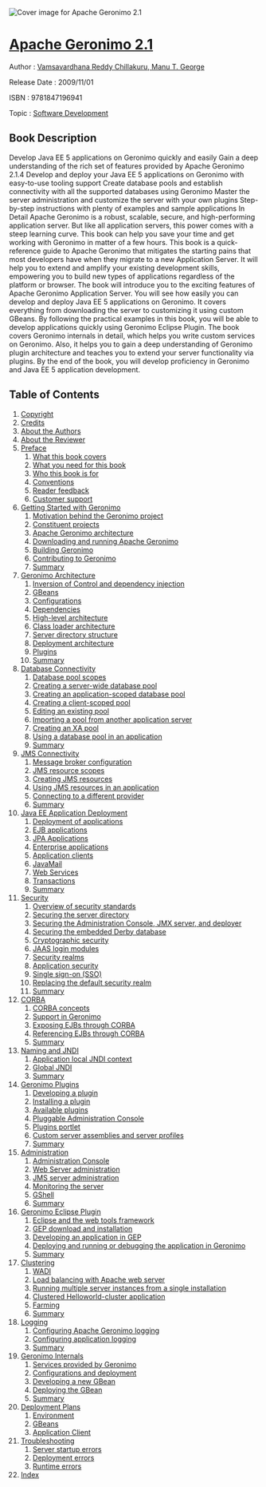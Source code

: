 ![Cover image for Apache Geronimo 2.1](https://imgdetail.ebookreading.net/cover/cover/software_development/EB9781847196941.jpg)

[Apache Geronimo 2.1](https://ebookreading.net/view/book/Apache+Geronimo+2.1-EB9781847196941_1.html "Apache Geronimo 2.1")
====================================================================================================================

Author : [Vamsavardhana Reddy Chillakuru](https://ebookreading.net/search/author/Vamsavardhana+Reddy+Chillakuru),[ Manu T. George](https://ebookreading.net/search/author/+Manu+T.+George)

Release Date : 2009/11/01

ISBN : 9781847196941

Topic : [Software Development](https://ebookreading.net/search/category/software-development)

Book Description
-----------------

Develop Java EE 5 applications on Geronimo quickly and easily 
Gain a deep understanding of the rich set of features provided by Apache Geronimo 2.1.4
Develop and deploy your Java EE 5 applications on Geronimo with easy-to-use tooling support
Create database pools and establish connectivity with all the supported databases using Geronimo
Master the server administration and customize the server with your own plugins
Step-by-step instructions with plenty of examples and sample applications
In Detail
Apache Geronimo is a robust, scalable, secure, and high-performing application server. But like all application servers, this power comes with a steep learning curve. This book can help you save your time and get working with Geronimo in matter of a few hours.
 This book is a quick-reference guide to Apache Geronimo that mitigates the starting pains that most developers have when they migrate to a new Application Server. It will help you to extend and amplify your existing development skills, empowering you to build new types of applications regardless of the platform or browser. 
 The book will introduce you to the exciting features of Apache Geronimo Application Server. You will see how easily you can develop and deploy Java EE 5 applications on Geronimo. It covers everything from downloading the server to customizing it using custom GBeans. By following the practical examples in this book, you will be able to develop applications quickly using Geronimo Eclipse Plugin. 
 The book covers Geronimo internals in detail, which helps you write custom services on Geronimo. Also, it helps you to gain a deep understanding of Geronimo plugin architecture and teaches you to extend your server functionality via plugins. By the end of the book, you will develop proficiency in Geronimo and Java EE 5 application development.
              
Table of Contents
-----------------

1. [Copyright](https://ebookreading.net/view/book/Apache+Geronimo+2.1-EB9781847196941_1.html)
1. [Credits](https://ebookreading.net/view/book/Apache+Geronimo+2.1-EB9781847196941_2.html)
1. [About the Authors](https://ebookreading.net/view/book/Apache+Geronimo+2.1-EB9781847196941_3.html)
1. [About the Reviewer](https://ebookreading.net/view/book/Apache+Geronimo+2.1-EB9781847196941_4.html)
1. [Preface](https://ebookreading.net/view/book/Apache+Geronimo+2.1-EB9781847196941_5.html)
    1. [What this book covers](https://ebookreading.net/view/book/Apache+Geronimo+2.1-EB9781847196941_6.html)
    1. [What you need for this book](https://ebookreading.net/view/book/Apache+Geronimo+2.1-EB9781847196941_7.html)
    1. [Who this book is for](https://ebookreading.net/view/book/Apache+Geronimo+2.1-EB9781847196941_8.html)
    1. [Conventions](https://ebookreading.net/view/book/Apache+Geronimo+2.1-EB9781847196941_9.html)
    1. [Reader feedback](https://ebookreading.net/view/book/Apache+Geronimo+2.1-EB9781847196941_10.html)
    1. [Customer support](https://ebookreading.net/view/book/Apache+Geronimo+2.1-EB9781847196941_11.html)
1. [Getting Started with Geronimo](https://ebookreading.net/view/book/Apache+Geronimo+2.1-EB9781847196941_12.html)
    1. [Motivation behind the Geronimo project](https://ebookreading.net/view/book/Apache+Geronimo+2.1-EB9781847196941_13.html)
    1. [Constituent projects](https://ebookreading.net/view/book/Apache+Geronimo+2.1-EB9781847196941_14.html)
    1. [Apache Geronimo architecture](https://ebookreading.net/view/book/Apache+Geronimo+2.1-EB9781847196941_15.html)
    1. [Downloading and running Apache Geronimo](https://ebookreading.net/view/book/Apache+Geronimo+2.1-EB9781847196941_16.html)
    1. [Building Geronimo](https://ebookreading.net/view/book/Apache+Geronimo+2.1-EB9781847196941_17.html)
    1. [Contributing to Geronimo](https://ebookreading.net/view/book/Apache+Geronimo+2.1-EB9781847196941_18.html)
    1. [Summary](https://ebookreading.net/view/book/Apache+Geronimo+2.1-EB9781847196941_19.html)
1. [Geronimo Architecture](https://ebookreading.net/view/book/Apache+Geronimo+2.1-EB9781847196941_20.html)
    1. [Inversion of Control and dependency injection](https://ebookreading.net/view/book/Apache+Geronimo+2.1-EB9781847196941_21.html)
    1. [GBeans](https://ebookreading.net/view/book/Apache+Geronimo+2.1-EB9781847196941_22.html)
    1. [Configurations](https://ebookreading.net/view/book/Apache+Geronimo+2.1-EB9781847196941_23.html)
    1. [Dependencies](https://ebookreading.net/view/book/Apache+Geronimo+2.1-EB9781847196941_24.html)
    1. [High-level architecture](https://ebookreading.net/view/book/Apache+Geronimo+2.1-EB9781847196941_25.html)
    1. [Class loader architecture](https://ebookreading.net/view/book/Apache+Geronimo+2.1-EB9781847196941_26.html)
    1. [Server directory structure](https://ebookreading.net/view/book/Apache+Geronimo+2.1-EB9781847196941_27.html)
    1. [Deployment architecture](https://ebookreading.net/view/book/Apache+Geronimo+2.1-EB9781847196941_28.html)
    1. [Plugins](https://ebookreading.net/view/book/Apache+Geronimo+2.1-EB9781847196941_29.html)
    1. [Summary](https://ebookreading.net/view/book/Apache+Geronimo+2.1-EB9781847196941_30.html)
1. [Database Connectivity](https://ebookreading.net/view/book/Apache+Geronimo+2.1-EB9781847196941_31.html)
    1. [Database pool scopes](https://ebookreading.net/view/book/Apache+Geronimo+2.1-EB9781847196941_32.html)
    1. [Creating a server-wide database pool](https://ebookreading.net/view/book/Apache+Geronimo+2.1-EB9781847196941_33.html)
    1. [Creating an application-scoped database pool](https://ebookreading.net/view/book/Apache+Geronimo+2.1-EB9781847196941_34.html)
    1. [Creating a client-scoped pool](https://ebookreading.net/view/book/Apache+Geronimo+2.1-EB9781847196941_35.html)
    1. [Editing an existing pool](https://ebookreading.net/view/book/Apache+Geronimo+2.1-EB9781847196941_36.html)
    1. [Importing a pool from another application server](https://ebookreading.net/view/book/Apache+Geronimo+2.1-EB9781847196941_37.html)
    1. [Creating an XA pool](https://ebookreading.net/view/book/Apache+Geronimo+2.1-EB9781847196941_38.html)
    1. [Using a database pool in an application](https://ebookreading.net/view/book/Apache+Geronimo+2.1-EB9781847196941_39.html)
    1. [Summary](https://ebookreading.net/view/book/Apache+Geronimo+2.1-EB9781847196941_40.html)
1. [JMS Connectivity](https://ebookreading.net/view/book/Apache+Geronimo+2.1-EB9781847196941_41.html)
    1. [Message broker configuration](https://ebookreading.net/view/book/Apache+Geronimo+2.1-EB9781847196941_42.html)
    1. [JMS resource scopes](https://ebookreading.net/view/book/Apache+Geronimo+2.1-EB9781847196941_43.html)
    1. [Creating JMS resources](https://ebookreading.net/view/book/Apache+Geronimo+2.1-EB9781847196941_44.html)
    1. [Using JMS resources in an application](https://ebookreading.net/view/book/Apache+Geronimo+2.1-EB9781847196941_45.html)
    1. [Connecting to a different provider](https://ebookreading.net/view/book/Apache+Geronimo+2.1-EB9781847196941_46.html)
    1. [Summary](https://ebookreading.net/view/book/Apache+Geronimo+2.1-EB9781847196941_47.html)
1. [Java EE Application Deployment](https://ebookreading.net/view/book/Apache+Geronimo+2.1-EB9781847196941_48.html)
    1. [Deployment of applications](https://ebookreading.net/view/book/Apache+Geronimo+2.1-EB9781847196941_49.html)
    1. [EJB applications](https://ebookreading.net/view/book/Apache+Geronimo+2.1-EB9781847196941_50.html)
    1. [JPA Applications](https://ebookreading.net/view/book/Apache+Geronimo+2.1-EB9781847196941_51.html)
    1. [Enterprise applications](https://ebookreading.net/view/book/Apache+Geronimo+2.1-EB9781847196941_52.html)
    1. [Application clients](https://ebookreading.net/view/book/Apache+Geronimo+2.1-EB9781847196941_53.html)
    1. [JavaMail](https://ebookreading.net/view/book/Apache+Geronimo+2.1-EB9781847196941_54.html)
    1. [Web Services](https://ebookreading.net/view/book/Apache+Geronimo+2.1-EB9781847196941_55.html)
    1. [Transactions](https://ebookreading.net/view/book/Apache+Geronimo+2.1-EB9781847196941_56.html)
    1. [Summary](https://ebookreading.net/view/book/Apache+Geronimo+2.1-EB9781847196941_57.html)
1. [Security](https://ebookreading.net/view/book/Apache+Geronimo+2.1-EB9781847196941_58.html)
    1. [Overview of security standards](https://ebookreading.net/view/book/Apache+Geronimo+2.1-EB9781847196941_59.html)
    1. [Securing the server directory](https://ebookreading.net/view/book/Apache+Geronimo+2.1-EB9781847196941_60.html)
    1. [Securing the Administration Console, JMX server, and deployer](https://ebookreading.net/view/book/Apache+Geronimo+2.1-EB9781847196941_61.html)
    1. [Securing the embedded Derby database](https://ebookreading.net/view/book/Apache+Geronimo+2.1-EB9781847196941_62.html)
    1. [Cryptographic security](https://ebookreading.net/view/book/Apache+Geronimo+2.1-EB9781847196941_63.html)
    1. [JAAS login modules](https://ebookreading.net/view/book/Apache+Geronimo+2.1-EB9781847196941_64.html)
    1. [Security realms](https://ebookreading.net/view/book/Apache+Geronimo+2.1-EB9781847196941_65.html)
    1. [Application security](https://ebookreading.net/view/book/Apache+Geronimo+2.1-EB9781847196941_66.html)
    1. [Single sign-on (SSO)](https://ebookreading.net/view/book/Apache+Geronimo+2.1-EB9781847196941_67.html)
    1. [Replacing the default security realm](https://ebookreading.net/view/book/Apache+Geronimo+2.1-EB9781847196941_68.html)
    1. [Summary](https://ebookreading.net/view/book/Apache+Geronimo+2.1-EB9781847196941_69.html)
1. [CORBA](https://ebookreading.net/view/book/Apache+Geronimo+2.1-EB9781847196941_70.html)
    1. [CORBA concepts](https://ebookreading.net/view/book/Apache+Geronimo+2.1-EB9781847196941_71.html)
    1. [Support in Geronimo](https://ebookreading.net/view/book/Apache+Geronimo+2.1-EB9781847196941_72.html)
    1. [Exposing EJBs through CORBA](https://ebookreading.net/view/book/Apache+Geronimo+2.1-EB9781847196941_73.html)
    1. [Ref﻿erencing EJBs through CORBA](https://ebookreading.net/view/book/Apache+Geronimo+2.1-EB9781847196941_74.html)
    1. [Summary](https://ebookreading.net/view/book/Apache+Geronimo+2.1-EB9781847196941_75.html)
1. [Naming and JNDI](https://ebookreading.net/view/book/Apache+Geronimo+2.1-EB9781847196941_76.html)
    1. [Application local JNDI context](https://ebookreading.net/view/book/Apache+Geronimo+2.1-EB9781847196941_77.html)
    1. [Global JNDI](https://ebookreading.net/view/book/Apache+Geronimo+2.1-EB9781847196941_78.html)
    1. [Summary](https://ebookreading.net/view/book/Apache+Geronimo+2.1-EB9781847196941_79.html)
1. [Geronimo Plugins](https://ebookreading.net/view/book/Apache+Geronimo+2.1-EB9781847196941_80.html)
    1. [Developing a plugin](https://ebookreading.net/view/book/Apache+Geronimo+2.1-EB9781847196941_81.html)
    1. [Installing a plugin](https://ebookreading.net/view/book/Apache+Geronimo+2.1-EB9781847196941_82.html)
    1. [Available plugins](https://ebookreading.net/view/book/Apache+Geronimo+2.1-EB9781847196941_83.html)
    1. [Pluggable Administration Console](https://ebookreading.net/view/book/Apache+Geronimo+2.1-EB9781847196941_84.html)
    1. [Plugins portlet](https://ebookreading.net/view/book/Apache+Geronimo+2.1-EB9781847196941_85.html)
    1. [Custom server assemblies and server profiles](https://ebookreading.net/view/book/Apache+Geronimo+2.1-EB9781847196941_86.html)
    1. [Sum﻿mary](https://ebookreading.net/view/book/Apache+Geronimo+2.1-EB9781847196941_87.html)
1. [Administration](https://ebookreading.net/view/book/Apache+Geronimo+2.1-EB9781847196941_88.html)
    1. [Administration Console](https://ebookreading.net/view/book/Apache+Geronimo+2.1-EB9781847196941_89.html)
    1. [Web Server administration](https://ebookreading.net/view/book/Apache+Geronimo+2.1-EB9781847196941_90.html)
    1. [JMS server administration](https://ebookreading.net/view/book/Apache+Geronimo+2.1-EB9781847196941_91.html)
    1. [Monitoring the server](https://ebookreading.net/view/book/Apache+Geronimo+2.1-EB9781847196941_92.html)
    1. [GShell](https://ebookreading.net/view/book/Apache+Geronimo+2.1-EB9781847196941_93.html)
    1. [Summary](https://ebookreading.net/view/book/Apache+Geronimo+2.1-EB9781847196941_94.html)
1. [Geronimo Eclipse Plugin](https://ebookreading.net/view/book/Apache+Geronimo+2.1-EB9781847196941_95.html)
    1. [Eclipse and the web tools framework](https://ebookreading.net/view/book/Apache+Geronimo+2.1-EB9781847196941_96.html)
    1. [GEP download and installation](https://ebookreading.net/view/book/Apache+Geronimo+2.1-EB9781847196941_97.html)
    1. [Developing an application in GEP](https://ebookreading.net/view/book/Apache+Geronimo+2.1-EB9781847196941_98.html)
    1. [Deploying and running or﻿ debugging the application in Geronimo](https://ebookreading.net/view/book/Apache+Geronimo+2.1-EB9781847196941_99.html)
    1. [Summary](https://ebookreading.net/view/book/Apache+Geronimo+2.1-EB9781847196941_100.html)
1. [Clustering](https://ebookreading.net/view/book/Apache+Geronimo+2.1-EB9781847196941_101.html)
    1. [WADI](https://ebookreading.net/view/book/Apache+Geronimo+2.1-EB9781847196941_102.html)
    1. [Load balancing with Apache web server](https://ebookreading.net/view/book/Apache+Geronimo+2.1-EB9781847196941_103.html)
    1. [Running multiple server instances from a single installation](https://ebookreading.net/view/book/Apache+Geronimo+2.1-EB9781847196941_104.html)
    1. [Clustered Helloworld-cluster application](https://ebookreading.net/view/book/Apache+Geronimo+2.1-EB9781847196941_105.html)
    1. [Farming](https://ebookreading.net/view/book/Apache+Geronimo+2.1-EB9781847196941_106.html)
    1. [S﻿﻿ummary](https://ebookreading.net/view/book/Apache+Geronimo+2.1-EB9781847196941_107.html)
1. [Logging](https://ebookreading.net/view/book/Apache+Geronimo+2.1-EB9781847196941_108.html)
    1. [Configuring Apache Geronimo logging](https://ebookreading.net/view/book/Apache+Geronimo+2.1-EB9781847196941_109.html)
    1. [Configuring application logging](https://ebookreading.net/view/book/Apache+Geronimo+2.1-EB9781847196941_110.html)
    1. [Summary](https://ebookreading.net/view/book/Apache+Geronimo+2.1-EB9781847196941_111.html)
1. [Geronimo Internals](https://ebookreading.net/view/book/Apache+Geronimo+2.1-EB9781847196941_112.html)
    1. [Services provided by Geronimo](https://ebookreading.net/view/book/Apache+Geronimo+2.1-EB9781847196941_113.html)
    1. [Configurations and deployment](https://ebookreading.net/view/book/Apache+Geronimo+2.1-EB9781847196941_114.html)
    1. [Developing a new GBean](https://ebookreading.net/view/book/Apache+Geronimo+2.1-EB9781847196941_115.html)
    1. [Deploying the GBean](https://ebookreading.net/view/book/Apache+Geronimo+2.1-EB9781847196941_116.html)
    1. [S﻿﻿ummary](https://ebookreading.net/view/book/Apache+Geronimo+2.1-EB9781847196941_117.html)
1. [Deployment Plans](https://ebookreading.net/view/book/Apache+Geronimo+2.1-EB9781847196941_118.html)
    1. [Environment](https://ebookreading.net/view/book/Apache+Geronimo+2.1-EB9781847196941_119.html)
    1. [GBeans](https://ebookreading.net/view/book/Apache+Geronimo+2.1-EB9781847196941_120.html)
    1. [A﻿pplication Client](https://ebookreading.net/view/book/Apache+Geronimo+2.1-EB9781847196941_121.html)
1. [Troubleshooting](https://ebookreading.net/view/book/Apache+Geronimo+2.1-EB9781847196941_122.html)
    1. [Server startup errors](https://ebookreading.net/view/book/Apache+Geronimo+2.1-EB9781847196941_123.html)
    1. [Deployment errors](https://ebookreading.net/view/book/Apache+Geronimo+2.1-EB9781847196941_124.html)
    1. [Runtime errors](https://ebookreading.net/view/book/Apache+Geronimo+2.1-EB9781847196941_125.html)
1. [Index](https://ebookreading.net/view/book/Apache+Geronimo+2.1-EB9781847196941_126.html)
